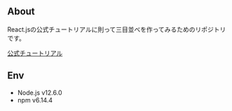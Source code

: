 ## About
React.jsの公式チュートリアルに則って三目並べを作ってみるためのリポジトリです。

[公式チュートリアル](https://ja.reactjs.org/tutorial/tutorial.html)


## Env

- Node.js v12.6.0
- npm v6.14.4